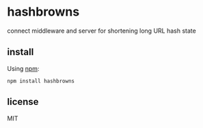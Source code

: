 # hashbrowns

connect middleware and server for shortening long URL hash state

## install

Using [npm](https://npmjs.org):

```
npm install hashbrowns
```

## license

MIT